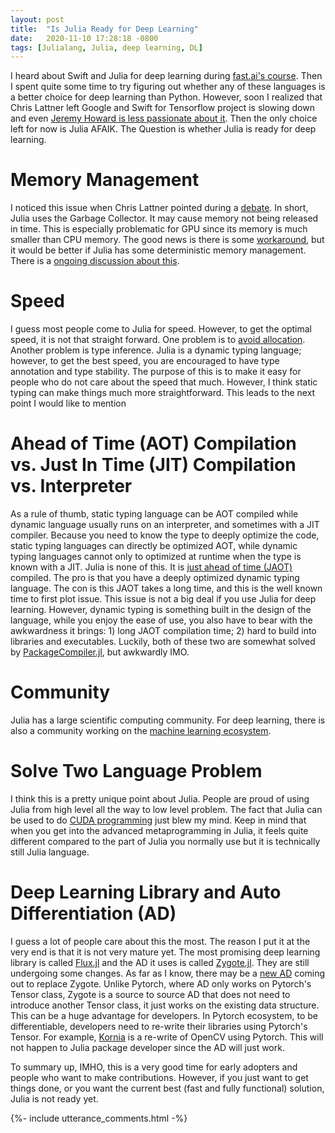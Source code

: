 ```yaml
---
layout: post
title:  "Is Julia Ready for Deep Learning"
date:   2020-11-10 17:28:18 -0800
tags: [Julialang, Julia, deep learning, DL]
---
```


I heard about Swift and Julia for deep learning during [fast.ai's course](https://www.youtube.com/watch?v=3TqN_M1L4ts). Then I spent quite some time to try figuring out whether any of these languages is a better choice for deep learning than Python. However, soon I realized that Chris Lattner left Google and Swift for Tensorflow project is slowing down and even [Jeremy Howard is less passionate about it](https://twimlai.com/whats-next-for-fast-ai-w-jeremy-howard/). Then the only choice left for now is Julia AFAIK. The Question is whether Julia is ready for deep learning.

# Memory Management
I noticed this issue when Chris Lattner pointed during a [debate](https://twimlai.com/the-great-ml-language-un-debate/). In short, Julia uses the Garbage Collector. It may cause memory not being released in time. This is especially problematic for GPU since its memory is much smaller than CPU memory. The good news is there is some [workaround](https://juliagpu.gitlab.io/CUDA.jl/usage/memory/), but it would be better if Julia has some deterministic memory management. There is a [ongoing discussion about this](https://discourse.julialang.org/t/proposal-for-deterministic-memory-management/39305).

# Speed
I guess most people come to Julia for speed. However, to get the optimal speed, it is not that straight forward. One problem is to [avoid allocation](https://www.youtube.com/watch?v=o8qTJGcPWkE). Another problem is type inference. Julia is a dynamic typing language; however, to get the best speed, you are encouraged to have type annotation and type stability. The purpose of this is to make it easy for people who do not care about the speed that much. However, I think static typing can make things much more straightforward. This leads to the next point I would like to mention

# Ahead of Time (AOT) Compilation vs. Just In Time (JIT) Compilation vs. Interpreter
As a rule of thumb, static typing language can be AOT compiled while dynamic language usually runs on an interpreter, and sometimes with a JIT compiler. Because you need to know the type to deeply optimize the code, static typing languages can directly be optimized AOT, while dynamic typing languages cannot only to optimized at runtime when the type is known with a JIT. Julia is none of this. It is [just ahead of time (JAOT)](https://www.youtube.com/watch?v=XWIZ_dCO6X8) compiled. The pro is that you have a deeply optimized dynamic typing language. The con is this JAOT takes a long time, and this is the well known time to first plot issue. This issue is not a big deal if you use Julia for deep learning. However, dynamic typing is something built in the design of the language, while you enjoy the ease of use, you also have to bear with the awkwardness it brings: 1) long JAOT compilation time; 2) hard to build into libraries and executables. Luckily, both of these two are somewhat solved by [PackageCompiler.jl](https://github.com/JuliaLang/PackageCompiler.jl), but awkwardly IMO.

# Community
Julia has a large scientific computing community. For deep learning, there is also a community working on the [machine learning ecosystem](https://github.com/FluxML/ML-Coordination-Tracker). 

# Solve Two Language Problem
I think this is a pretty unique point about Julia. People are proud of using Julia from high level all the way to low level problem. The fact that Julia can be used to do [CUDA programming](https://www.youtube.com/watch?v=525t9-nsn5Y) just blew my mind. Keep in mind that when you get into the advanced metaprogramming in Julia, it feels quite different compared to the part of Julia you normally use but it is technically still Julia language.

# Deep Learning Library and Auto Differentiation (AD)
I guess a lot of people care about this the most. The reason I put it at the very end is that it is not very mature yet. The most promising deep learning library is called [Flux.jl](https://github.com/FluxML/Flux.jl) and the AD it uses is called [Zygote.jl](https://github.com/FluxML/Zygote.jl). They are still undergoing some changes. As far as I know, there may be a [new AD](https://youtu.be/mQnSRfseu0c) coming out to replace Zygote. Unlike Pytorch, where AD only works on Pytorch's Tensor class, Zygote is a source to source AD that does not need to introduce another Tensor class, it just works on the existing data structure. This can be a huge advantage for developers. In Pytorch ecosystem, to be differentiable, developers need to re-write their libraries using Pytorch's Tensor. For example, [Kornia](https://github.com/kornia/kornia) is a re-write of OpenCV using Pytorch. This will not happen to Julia package developer since the AD will just work.

To summary up, IMHO, this is a very good time for early adopters and people who want to make contributions. However, if you just want to get things done, or you want the current best (fast and fully functional) solution, Julia is not ready yet.

{%- include utterance_comments.html -%}